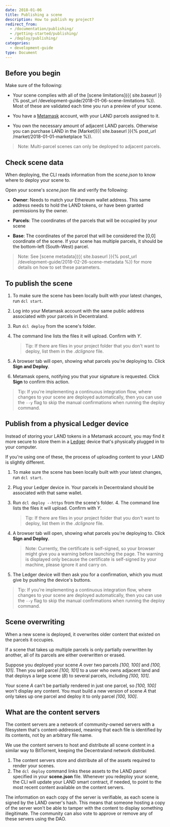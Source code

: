 ```yaml
---
date: 2018-01-06
title: Publishing a scene
description: How to publish my project?
redirect_from:
  - /documentation/publishing/
  - /getting-started/publishing/
  - /deploy/publishing/
categories:
  - development-guide
type: Document
---
```


## Before you begin

Make sure of the following:

- Your scene complies with all of the [scene limitations]({{ site.baseurl }}{% post_url /development-guide/2018-01-06-scene-limitations %}). Most of these are validated each time you run a preview of your scene.

- You have a [Metamask](https://metamask.io/) account, with your LAND parcels assigned to it.

- You own the necessary amount of adjacent LAND parcels. Otherwise you can purchase LAND in the [Market]({{ site.baseurl }}{% post_url /market/2018-01-01-marketplace %}).

> Note: Multi-parcel scenes can only be deployed to adjacent parcels.

## Check scene data

When deploying, the CLI reads information from the _scene.json_ to know where to deploy your scene to.

Open your scene's _scene.json_ file and verify the following:

- **Owner**: Needs to match your Ethereum wallet address. This same address needs to hold the LAND tokens, or have been granted permissions by the owner.

- **Parcels**: The coordinates of the parcels that will be occupied by your scene

- **Base**: The coordinates of the parcel that will be considered the [0,0] coordinate of the scene. If your scene has multiple parcels, it should be the bottom-left (South-West) parcel.

> Note: See [scene metadata]({{ site.baseurl }}{% post_url /development-guide/2018-02-26-scene-metadata %}) for more details on how to set these parameters.

## To publish the scene

1.  To make sure the scene has been locally built with your latest changes, run `dcl start`.
2.  Log into your Metamask account with the same public address associated with your parcels in Decentraland.
3.  Run `dcl deploy` from the scene's folder.
4.  The command line lists the files it will upload. Confirm with _Y_.

    > Tip: If there are files in your project folder that you don't want to deploy, list them in the _.dclignore_ file.

5.  A browser tab will open, showing what parcels you're deploying to. Click **Sign and Deploy**.
6.  Metamask opens, notifying you that your signature is requested. Click **Sign** to confirm this action.

> Tip: If you're implementing a continuous integration flow, where changes to your scene are deployed automatically, then you can use the `--y` flag to skip the manual confirmations when running the deploy command.

## Publish from a physical Ledger device

Instead of storing your LAND tokens in a Metamask account, you may find it more secure to store them in a [Ledger](https://www.ledger.com/) device that's physically plugged in to your computer.

If you're using one of these, the process of uploading content to your LAND is slightly different.

1.  To make sure the scene has been locally built with your latest changes, run `dcl start`.
2.  Plug your Ledger device in. Your parcels in Decentraland should be associated with that same wallet.
3.  Run `dcl deploy --https` from the scene's folder. 4. The command line lists the files it will upload. Confirm with _Y_.

    > Tip: If there are files in your project folder that you don't want to deploy, list them in the _.dclignore_ file.

4.  A browser tab will open, showing what parcels you're deploying to. Click **Sign and Deploy**.

    > Note: Currently, the certificate is self-signed, so your browser might give you a warning before launching the page. The warning is displayed only because the certificate is self-signed by your machine, please ignore it and carry on.

5.  The Ledger device will then ask you for a confirmation, which you must give by pushing the device's buttons.

> Tip: If you're implementing a continuous integration flow, where changes to your scene are deployed automatically, then you can use the `--y` flag to skip the manual confirmations when running the deploy command.

## Scene overwriting

When a new scene is deployed, it overwrites older content that existed on the parcels it occupies.

If a scene that takes up multiple parcels is only partially overwritten by another, all of its parcels are either overwritten or erased.

Suppose you deployed your scene _A_ over two parcels _[100, 100]_ and _[100, 101]_. Then you sell parcel _[100, 101]_ to a user who owns adjacent land and that deploys a large scene (_B_) to several parcels, including _[100, 101]_.

Your scene _A_ can't be partially rendered in just one parcel, so _[100, 100]_ won't display any content. You must build a new version of scene _A_ that only takes up one parcel and deploy it to only parcel _[100, 100]_.

## What are the content servers

The content servers are a network of community-owned servers with a filesystem that's content-addressed, meaning that each file is identified by its contents, not by an arbitrary file name.

We use the content servers to host and distribute all scene content in a similar way to BitTorrent, keeping the Decentraland network distributed.

1.  The content servers store and distribute all of the assets required to render your scenes.
2.  The `dcl deploy` command links these assets to the LAND parcel specified in your **scene.json** file. Whenever you redeploy your scene, the CLI will update your LAND smart contract, if needed, to point to the most recent content available on the content servers.

The information on each copy of the server is verifiable, as each scene is signed by the LAND owner's hash. This means that someone hosting a copy of the server won't be able to tamper with the content to display something illegitimate. The community can also vote to approve or remove any of these servers using the DAO.
